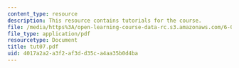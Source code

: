 ```yaml
---
content_type: resource
description: This resource contains tutorials for the course.
file: /media/https%3A/open-learning-course-data-rc.s3.amazonaws.com/6-041-probabilistic-systems-analysis-and-applied-probability-spring-2006/4017a2a2a3f2af3dd35ca4aa35b0d4ba_tut07.pdf
file_type: application/pdf
resourcetype: Document
title: tut07.pdf
uid: 4017a2a2-a3f2-af3d-d35c-a4aa35b0d4ba
---
```

